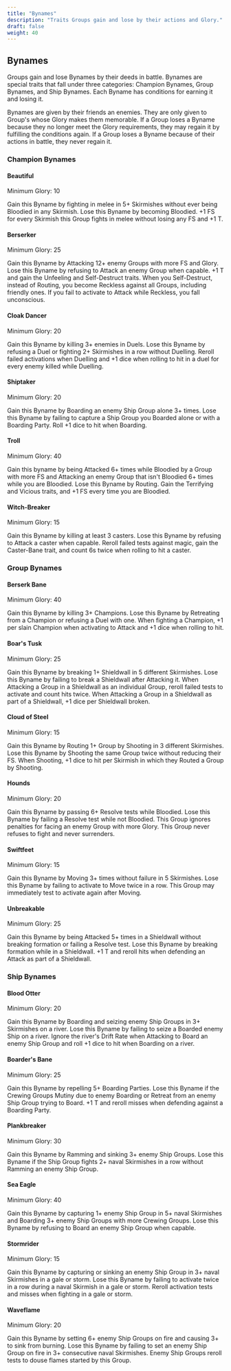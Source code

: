 ```yaml
---
title: "Bynames"
description: "Traits Groups gain and lose by their actions and Glory."
draft: false
weight: 40
---
```


## Bynames

Groups gain and lose Bynames by their deeds in battle. Bynames are special traits that fall under
three categories: Champion Bynames, Group Bynames, and Ship Bynames. Each Byname has conditions for
earning it and losing it.

Bynames are given by their friends an enemies. They are only given to Group's whose Glory makes them
memorable. If a Group loses a Byname because they no longer meet the Glory requirements, they may
regain it by fulfilling the conditions again. If a Group loses a Byname because of their actions in
battle, they never regain it.

### Champion Bynames

#### Beautiful

Minimum Glory: 10

Gain this Byname by fighting in melee in 5+ Skirmishes without ever being Bloodied in any Skirmish.
Lose this Byname by becoming Bloodied. +1 FS for every Skirmish this Group fights in melee without
losing any FS and +1 T.

#### Berserker

Minimum Glory: 25

Gain this Byname by Attacking 12+ enemy Groups with more FS and Glory. Lose this Byname by refusing
to Attack an enemy Group when capable. +1 T and gain the Unfeeling and Self-Destruct traits. When
you Self-Destruct, instead of Routing, you become Reckless against all Groups, including friendly
ones. If you fail to activate to Attack while Reckless, you fall unconscious.

#### Cloak Dancer

Minimum Glory: 20

Gain this Byname by killing 3+ enemies in Duels. Lose this Byname by refusing a Duel or
fighting 2+ Skirmishes in a row without Duelling. Reroll failed activations when Duelling and +1
dice when rolling to hit in a duel for every enemy killed while Duelling.

#### Shiptaker

Minimum Glory: 20

Gain this Byname by Boarding an enemy Ship Group alone 3+ times. Lose this Byname by failing to
capture a Ship Group you Boarded alone or with a Boarding Party. Roll +1 dice to hit when Boarding.

#### Troll

Minimum Glory: 40

Gain this byname by being Attacked 6+ times while Bloodied by a Group with more FS and Attacking an
enemy Group that isn't Bloodied 6+ times while you are Bloodied. Lose this Byname by Routing. Gain
the Terrifying and Vicious traits, and +1 FS every time you are Bloodied.

#### Witch-Breaker

Minimum Glory: 15

Gain this Byname by killing at least 3 casters. Lose this Byname by refusing to Attack a caster when
capable. Reroll failed tests against magic, gain the Caster-Bane trait, and count 6s twice when
rolling to hit a caster.

### Group Bynames

#### Berserk Bane

Minimum Glory: 40

Gain this Byname by killing 3+ Champions. Lose this Byname by Retreating from a Champion or refusing
a Duel with one. When fighting a Champion, +1 per slain Champion when activating to Attack and +1
dice when rolling to hit.

#### Boar's Tusk

Minimum Glory: 25

Gain this Byname by breaking 1+ Shieldwall in 5 different Skirmishes. Lose this Byname by failing to
break a Shieldwall after Attacking it. When Attacking a Group in a Shieldwall as an individual
Group, reroll failed tests to activate and count hits twice. When Attacking a Group in a Shieldwall
as part of a Shieldwall, +1 dice per Shieldwall broken.

#### Cloud of Steel

Minimum Glory: 15

Gain this Byname by Routing 1+ Group by Shooting in 3 different Skirmishes. Lose this Byname by
Shooting the same Group twice without reducing their FS. When Shooting, +1 dice to hit per Skirmish
in which they Routed a Group by Shooting.

#### Hounds

Minimum Glory: 20

Gain this Byname by passing 6+ Resolve tests while Bloodied. Lose this Byname by failing a Resolve
test while not Bloodied. This Group ignores penalties for facing an enemy Group with more Glory.
This Group never refuses to fight and never surrenders.

#### Swiftfeet

Minimum Glory: 15

Gain this Byname by Moving 3+ times without failure in 5 Skirmishes. Lose this Byname by failing to
activate to Move twice in a row. This Group may immediately test to activate again after Moving.

#### Unbreakable

Minimum Glory: 25

Gain this Byname by being Attacked 5+ times in a Shieldwall without breaking formation or failing a
Resolve test. Lose this Byname by breaking formation while in a Shieldwall. +1 T and reroll hits
when defending an Attack as part of a Shieldwall.

### Ship Bynames

#### Blood Otter

Minimum Glory: 20

Gain this Byname by Boarding and seizing enemy Ship Groups in 3+ Skirmishes on a river. Lose this
Byname by failing to seize a Boarded enemy Ship on a river. Ignore the river's Drift Rate when
Attacking to Board an enemy Ship Group and roll +1 dice to hit when Boarding on a river.

#### Boarder's Bane

Minimum Glory: 25

Gain this Byname by repelling 5+ Boarding Parties. Lose this Byname if the Crewing Groups Mutiny
due to enemy Boarding or Retreat from an enemy Ship Group trying to Board. +1 T and reroll misses
when defending against a Boarding Party.

#### Plankbreaker

Minimum Glory: 30

Gain this Byname by Ramming and sinking 3+ enemy Ship Groups. Lose this Byname if the Ship Group
fights 2+ naval Skirmishes in a row without Ramming an enemy Ship Group.

#### Sea Eagle

Minimum Glory: 40

Gain this Byname by capturing 1+ enemy Ship Group in 5+ naval Skirmishes and Boarding 3+ enemy Ship
Groups with more Crewing Groups. Lose this Byname by refusing to Board an enemy Ship Group when
capable.

#### Stormrider

Minimum Glory: 15

Gain this Byname by capturing or sinking an enemy Ship Group in 3+ naval Skirmishes in a gale or
storm. Lose this Byname by failing to activate twice in a row during a naval Skirmish in a gale or
storm. Reroll activation tests and misses when fighting in a gale or storm.

#### Waveflame

Minimum Glory: 20

Gain this Byname by setting 6+ enemy Ship Groups on fire and causing 3+ to sink from burning. Lose
this Byname by failing to set an enemy Ship Group on fire in 3+ consecutive naval Skirmishes. Enemy
Ship Groups reroll tests to douse flames started by this Group.
